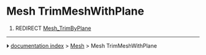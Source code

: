 # Mesh TrimMeshWithPlane
1.  REDIRECT [Mesh_TrimByPlane](Mesh_TrimByPlane.md)



---
⏵ [documentation index](../README.md) > [Mesh](Mesh_Workbench.md) > Mesh TrimMeshWithPlane
